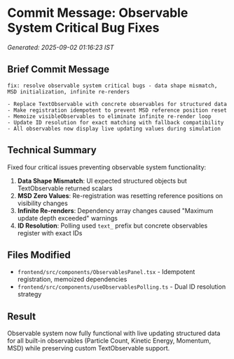 # Commit Message: Observable System Critical Bug Fixes

*Generated: 2025-09-02 01:16:23 IST*

## Brief Commit Message
```
fix: resolve observable system critical bugs - data shape mismatch, MSD initialization, infinite re-renders

- Replace TextObservable with concrete observables for structured data
- Make registration idempotent to prevent MSD reference position reset  
- Memoize visibleObservables to eliminate infinite re-render loop
- Update ID resolution for exact matching with fallback compatibility
- All observables now display live updating values during simulation
```

## Technical Summary
Fixed four critical issues preventing observable system functionality:

1. **Data Shape Mismatch**: UI expected structured objects but TextObservable returned scalars
2. **MSD Zero Values**: Re-registration was resetting reference positions on visibility changes
3. **Infinite Re-renders**: Dependency array changes caused "Maximum update depth exceeded" warnings
4. **ID Resolution**: Polling used `text_` prefix but concrete observables register with exact IDs

## Files Modified
- `frontend/src/components/ObservablesPanel.tsx` - Idempotent registration, memoized dependencies
- `frontend/src/components/useObservablesPolling.ts` - Dual ID resolution strategy

## Result
Observable system now fully functional with live updating structured data for all built-in observables (Particle Count, Kinetic Energy, Momentum, MSD) while preserving custom TextObservable support.
